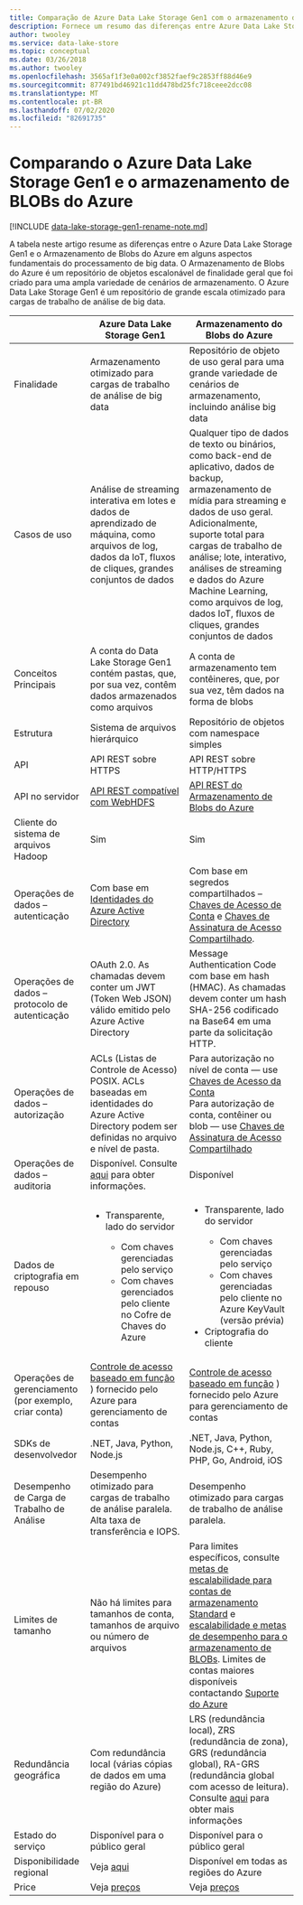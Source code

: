 ```yaml
---
title: Comparação de Azure Data Lake Storage Gen1 com o armazenamento de BLOBs
description: Fornece um resumo das diferenças entre Azure Data Lake Storage Gen1 e o armazenamento de BLOBs do Azure.
author: twooley
ms.service: data-lake-store
ms.topic: conceptual
ms.date: 03/26/2018
ms.author: twooley
ms.openlocfilehash: 3565af1f3e0a002cf3852faef9c2853ff88d46e9
ms.sourcegitcommit: 877491bd46921c11dd478bd25fc718ceee2dcc08
ms.translationtype: MT
ms.contentlocale: pt-BR
ms.lasthandoff: 07/02/2020
ms.locfileid: "82691735"
---
```

# <a name="comparing-azure-data-lake-storage-gen1-and-azure-blob-storage"></a>Comparando o Azure Data Lake Storage Gen1 e o armazenamento de BLOBs do Azure

[!INCLUDE [data-lake-storage-gen1-rename-note.md](../../includes/data-lake-storage-gen1-rename-note.md)] 

A tabela neste artigo resume as diferenças entre o Azure Data Lake Storage Gen1 e o Armazenamento de Blobs do Azure em alguns aspectos fundamentais do processamento de big data. O Armazenamento de Blobs do Azure é um repositório de objetos escalonável de finalidade geral que foi criado para uma ampla variedade de cenários de armazenamento. O Azure Data Lake Storage Gen1 é um repositório de grande escala otimizado para cargas de trabalho de análise de big data.

|  | Azure Data Lake Storage Gen1 | Armazenamento do Blobs do Azure |
| --- | --- | --- |
| Finalidade |Armazenamento otimizado para cargas de trabalho de análise de big data |Repositório de objeto de uso geral para uma grande variedade de cenários de armazenamento, incluindo análise big data |
| Casos de uso |Análise de streaming interativa em lotes e dados de aprendizado de máquina, como arquivos de log, dados da IoT, fluxos de cliques, grandes conjuntos de dados |Qualquer tipo de dados de texto ou binários, como back-end de aplicativo, dados de backup, armazenamento de mídia para streaming e dados de uso geral. Adicionalmente, suporte total para cargas de trabalho de análise; lote, interativo, análises de streaming e dados do Azure Machine Learning, como arquivos de log, dados IoT, fluxos de cliques, grandes conjuntos de dados |
| Conceitos Principais |A conta do Data Lake Storage Gen1 contém pastas, que, por sua vez, contêm dados armazenados como arquivos |A conta de armazenamento tem contêineres, que, por sua vez, têm dados na forma de blobs |
| Estrutura |Sistema de arquivos hierárquico |Repositório de objetos com namespace simples |
| API |API REST sobre HTTPS |API REST sobre HTTP/HTTPS |
| API no servidor |[API REST compatível com WebHDFS](https://msdn.microsoft.com/library/azure/mt693424.aspx) |[API REST do Armazenamento de Blobs do Azure](https://msdn.microsoft.com/library/azure/dd135733.aspx) |
| Cliente do sistema de arquivos Hadoop |Sim |Sim |
| Operações de dados – autenticação |Com base em [Identidades do Azure Active Directory](../active-directory/develop/authentication-scenarios.md) |Com base em segredos compartilhados – [Chaves de Acesso de Conta](../storage/common/storage-account-keys-manage.md) e [Chaves de Assinatura de Acesso Compartilhado](../storage/common/storage-dotnet-shared-access-signature-part-1.md). |
| Operações de dados – protocolo de autenticação |OAuth 2.0. As chamadas devem conter um JWT (Token Web JSON) válido emitido pelo Azure Active Directory |Message Authentication Code com base em hash (HMAC). As chamadas devem conter um hash SHA-256 codificado na Base64 em uma parte da solicitação HTTP. |
| Operações de dados – autorização |ACLs (Listas de Controle de Acesso) POSIX.  ACLs baseadas em identidades do Azure Active Directory podem ser definidas no arquivo e nível de pasta. |Para autorização no nível de conta — use [Chaves de Acesso da Conta](../storage/common/storage-account-keys-manage.md)<br>Para autorização de conta, contêiner ou blob — use [Chaves de Assinatura de Acesso Compartilhado](../storage/common/storage-dotnet-shared-access-signature-part-1.md) |
| Operações de dados – auditoria |Disponível. Consulte [aqui](data-lake-store-diagnostic-logs.md) para obter informações. |Disponível |
| Dados de criptografia em repouso |<ul><li>Transparente, lado do servidor</li> <ul><li>Com chaves gerenciadas pelo serviço</li><li>Com chaves gerenciados pelo cliente no Cofre de Chaves do Azure</li></ul></ul> |<ul><li>Transparente, lado do servidor</li> <ul><li>Com chaves gerenciadas pelo serviço</li><li>Com chaves gerenciadas pelo cliente no Azure KeyVault (versão prévia)</li></ul><li>Criptografia do cliente</li></ul> |
| Operações de gerenciamento (por exemplo, criar conta) |[Controle de acesso baseado em função](../role-based-access-control/overview.md) ) fornecido pelo Azure para gerenciamento de contas |[Controle de acesso baseado em função](../role-based-access-control/overview.md) ) fornecido pelo Azure para gerenciamento de contas |
| SDKs de desenvolvedor |.NET, Java, Python, Node.js |.NET, Java, Python, Node.js, C++, Ruby, PHP, Go, Android, iOS |
| Desempenho de Carga de Trabalho de Análise |Desempenho otimizado para cargas de trabalho de análise paralela. Alta taxa de transferência e IOPS. |Desempenho otimizado para cargas de trabalho de análise paralela. |
| Limites de tamanho |Não há limites para tamanhos de conta, tamanhos de arquivo ou número de arquivos |Para limites específicos, consulte [metas de escalabilidade para contas de armazenamento Standard](../storage/common/scalability-targets-standard-account.md) e [escalabilidade e metas de desempenho para o armazenamento de BLOBs](../storage/blobs/scalability-targets.md). Limites de contas maiores disponíveis contactando [Suporte do Azure](https://azure.microsoft.com/support/faq/) |
| Redundância geográfica |Com redundância local (várias cópias de dados em uma região do Azure) |LRS (redundância local), ZRS (redundância de zona), GRS (redundância global), RA-GRS (redundância global com acesso de leitura). Consulte [aqui](../storage/common/storage-redundancy.md) para obter mais informações |
| Estado do serviço |Disponível para o público geral |Disponível para o público geral |
| Disponibilidade regional |Veja [aqui](https://azure.microsoft.com/regions/#services) |Disponível em todas as regiões do Azure |
| Price |Veja [preços](https://azure.microsoft.com/pricing/details/data-lake-store/) |Veja [preços](https://azure.microsoft.com/pricing/details/storage/) |


